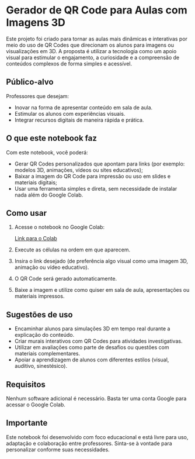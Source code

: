 # Gerador de QR Code para Aulas com Imagens 3D

Este projeto foi criado para tornar as aulas mais dinâmicas e interativas por meio do uso de QR Codes que direcionam os alunos para imagens ou visualizações em 3D. A proposta é utilizar a tecnologia como um apoio visual para estimular o engajamento, a curiosidade e a compreensão de conteúdos complexos de forma simples e acessível.

## Público-alvo

Professores que desejam:

- Inovar na forma de apresentar conteúdo em sala de aula.
- Estimular os alunos com experiências visuais.
- Integrar recursos digitais de maneira rápida e prática.

## O que este notebook faz

Com este notebook, você poderá:

- Gerar QR Codes personalizados que apontam para links (por exemplo: modelos 3D, animações, vídeos ou sites educativos);
- Baixar a imagem do QR Code para impressão ou uso em slides e materiais digitais;
- Usar uma ferramenta simples e direta, sem necessidade de instalar nada além do Google Colab.

## Como usar

1. Acesse o notebook no Google Colab:

   [Link para o Colab](https://colab.research.google.com/github/seu_usuario/seu_repositorio/blob/main/gerador_qrcode_ensino.ipynb)

2. Execute as células na ordem em que aparecem.
3. Insira o link desejado (de preferência algo visual como uma imagem 3D, animação ou vídeo educativo).
4. O QR Code será gerado automaticamente.
5. Baixe a imagem e utilize como quiser em sala de aula, apresentações ou materiais impressos.

## Sugestões de uso

- Encaminhar alunos para simulações 3D em tempo real durante a explicação do conteúdo.
- Criar murais interativos com QR Codes para atividades investigativas.
- Utilizar em avaliações como parte de desafios ou questões com materiais complementares.
- Apoiar a aprendizagem de alunos com diferentes estilos (visual, auditivo, sinestésico).

## Requisitos

Nenhum software adicional é necessário. Basta ter uma conta Google para acessar o Google Colab.

## Importante

Este notebook foi desenvolvido com foco educacional e está livre para uso, adaptação e colaboração entre professores. Sinta-se à vontade para personalizar conforme suas necessidades.

